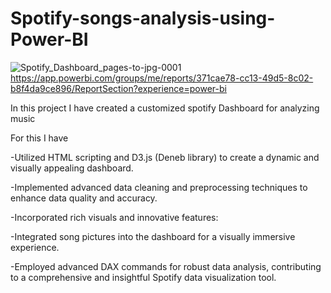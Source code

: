 # Spotify-songs-analysis-using-Power-BI
![Spotify_Dashboard_pages-to-jpg-0001](https://github.com/Nachiket131201/Spotify-songs-analysis-using-Power-BI/assets/71268411/b32aae71-b210-45db-8a81-580b8e743605)
https://app.powerbi.com/groups/me/reports/371cae78-cc13-49d5-8c02-b8f4da9ce896/ReportSection?experience=power-bi

In this project I have created a customized spotify Dashboard for analyzing music

For this I have 

-Utilized HTML scripting and D3.js (Deneb library) to create a dynamic and visually appealing dashboard.

-Implemented advanced data cleaning and preprocessing techniques to enhance data quality and accuracy.

-Incorporated rich visuals and innovative features:

-Integrated song pictures into the dashboard for a visually immersive experience.

-Employed advanced DAX commands for robust data analysis, contributing to a comprehensive and insightful Spotify data visualization tool.
